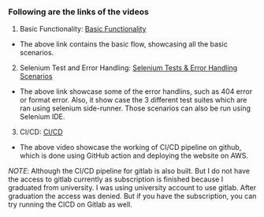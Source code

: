 ### Following are the links of the videos

1. Basic Functionality: [Basic Functionality](https://drive.google.com/file/d/1olabY0FxR6SqKAluhpRF8njG235MkS4j/view?usp=drive_link)
- The above link contains the basic flow, showcasing all the basic scenarios.
2. Selenium Test and Error Handling: [Selenium Tests & Error Handling Scenarios](https://drive.google.com/file/d/1rtJXsXzfdFeCwjM5uOw68mKigmAFl5Bg/view?usp=drive_link)
- The above  link showcase some of the error handlins, such as 404 error or format error. Also, it show case the 3 different test suites which are ran using selenium side-runner. Those scenarios can also be run using Selenium IDE.
3. CI/CD: [CI/CD](https://drive.google.com/file/d/13RTlvCpkWavwMiVABgsG60rrPVI5bosZ/view?usp=drive_link)
- The above video showcase the working of CI/CD pipeline on github, which is done using GitHub action and deploying the website on AWS.

*NOTE*: Although the CI/CD pipeline for gitlab is also built. But I do not have the access to gitlab currently as subscription is finished because I graduated from university. I was using university account to use gitlab. After graduation the access was denied. But if you have the subscription, you can try running the CICD on Gitlab as well.
